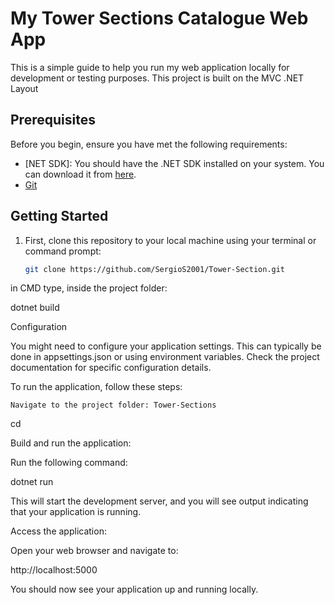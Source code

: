 # My Tower Sections Catalogue Web App

This is a simple guide to help you run my web application locally for development or testing purposes.
This project is built on the MVC .NET Layout

## Prerequisites

Before you begin, ensure you have met the following requirements:

- [NET SDK]: You should have the .NET SDK installed on your system. You can download it from [here](https://dotnet.microsoft.com/download/dotnet).
- [Git](https://git-scm.com/)

## Getting Started

1. First, clone this repository to your local machine using your terminal or command prompt:

   ```bash
   git clone https://github.com/SergioS2001/Tower-Section.git

in CMD type, inside the project folder:

dotnet build

Configuration

  You might need to configure your application settings. This can typically be done in appsettings.json or using environment variables. Check the project documentation for specific configuration details.

To run the application, follow these steps:

    Navigate to the project folder: Tower-Sections

  
cd <Tower-Sections>

Build and run the application:

Run the following command:

dotnet run

This will start the development server, and you will see output indicating that your application is running.

Access the application:

Open your web browser and navigate to:

http://localhost:5000

You should now see your application up and running locally.
